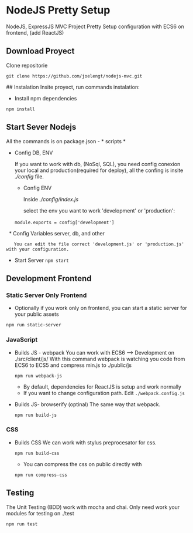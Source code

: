 # NodeJS Pretty Setup

NodeJS, ExpressJS MVC Project Pretty Setup configuration with ECS6 on frontend, (add ReactJS)

## Download Proyect
Clone repositorie

``
    git clone https://github.com/joelengt/nodejs-mvc.git
``

## Instalation
Insite proyect, run commands instalation:

- Install npm dependencies

``
    npm install
``
  
## Start Sever Nodejs
All the commands is on package.json - * scripts *

- Config DB, ENV

   If you want to work with db, (NoSql, SQL), you need config conexion your local and production(required for deploy), all the confing is insite *./config* file.
   
   * Config ENV 
   
     Inside *./config/index.js*
     
     select the env you want to work 'development' or 'production':
     
       ``
          module.exports = config['development']
       ``
    
    
   * Config Variables server, db, and other
   
       You can edit the file correct 'development.js' or 'production.js' with your configuration.
   
- Start Server
``
npm start
``

## Development Frontend

### Static Server Only Frontend

- Optionally if you work only on frontend, you can start a static server for your public assets

``
   npm run static-server
``

### JavaScript

- Builds JS - webpack
  You can work with ECS6 --> Development on ./src/client/js/
  With this command webpack is watching you code from ECS6 to ECS5 and compress min.js to ./public/js
    
    ``
        npm run webpack-js
    `` 
    * By default, dependencies for ReactJS is setup and work normally
    * If you want to change configuration path.
    Edit ``./webpack.config.js``

-  Builds JS- browserify (optinal)
   The same way that webpack. 
   
    ``
        npm run build-js
    ``
    
### CSS

- Builds CSS
   We can work with stylus preprocesator for css.
   
    ``
        npm run build-css
    ``
    * You can compress the css on public directly with
    
    ``
        npm run compress-css
    ``

## Testing
The Unit Testing (BDD) work with mocha and chai. Only need work your modules for testing on ./test

``
   npm run test
``
